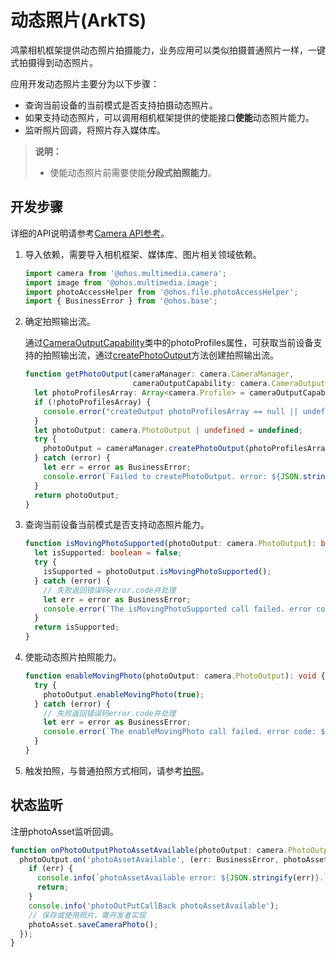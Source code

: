 # 动态照片(ArkTS)

鸿蒙相机框架提供动态照片拍摄能力，业务应用可以类似拍摄普通照片一样，一键式拍摄得到动态照片。

应用开发动态照片主要分为以下步骤：

- 查询当前设备的当前模式是否支持拍摄动态照片。
- 如果支持动态照片，可以调用相机框架提供的使能接口**使能**动态照片能力。
- 监听照片回调，将照片存入媒体库。

> **说明：**
> 
> - 使能动态照片前需要使能**分段式拍照能力**。

## 开发步骤

详细的API说明请参考[Camera API参考](../../reference/apis-camera-kit/js-apis-camera.md)。

1. 导入依赖，需要导入相机框架、媒体库、图片相关领域依赖。

   ```ts
   import camera from '@ohos.multimedia.camera';
   import image from '@ohos.multimedia.image';
   import photoAccessHelper from '@ohos.file.photoAccessHelper';
   import { BusinessError } from '@ohos.base';
   ```

2. 确定拍照输出流。

   通过[CameraOutputCapability](../../reference/apis-camera-kit/js-apis-camera.md#cameraoutputcapability)类中的photoProfiles属性，可获取当前设备支持的拍照输出流，通过[createPhotoOutput](../../reference/apis-camera-kit/js-apis-camera.md#createphotooutput11)方法创建拍照输出流。

   ```ts
   function getPhotoOutput(cameraManager: camera.CameraManager, 
                           cameraOutputCapability: camera.CameraOutputCapability): camera.PhotoOutput | undefined {
     let photoProfilesArray: Array<camera.Profile> = cameraOutputCapability.photoProfiles;
     if (!photoProfilesArray) {
       console.error("createOutput photoProfilesArray == null || undefined");
     }
     let photoOutput: camera.PhotoOutput | undefined = undefined;
     try {
       photoOutput = cameraManager.createPhotoOutput(photoProfilesArray[0]);
     } catch (error) {
       let err = error as BusinessError;
       console.error(`Failed to createPhotoOutput. error: ${JSON.stringify(err)}`);
     }
     return photoOutput;
   }
   ```

3. 查询当前设备当前模式是否支持动态照片能力。

   ```ts
   function isMovingPhotoSupported(photoOutput: camera.PhotoOutput): boolean {
     let isSupported: boolean = false;
     try {
       isSupported = photoOutput.isMovingPhotoSupported();
     } catch (error) {
       // 失败返回错误码error.code并处理
       let err = error as BusinessError;
       console.error(`The isMovingPhotoSupported call failed. error code: ${err.code}`);
     }
     return isSupported;
   }
   ```

4. 使能动态照片拍照能力。

   ```ts
   function enableMovingPhoto(photoOutput: camera.PhotoOutput): void {
     try {
       photoOutput.enableMovingPhoto(true);
     } catch (error) {
       // 失败返回错误码error.code并处理
       let err = error as BusinessError;
       console.error(`The enableMovingPhoto call failed. error code: ${err.code}`);
     }
   }
   ```

5. 触发拍照，与普通拍照方式相同，请参考[拍照](camera-shooting.md)。



## 状态监听

注册photoAsset监听回调。

   ```ts
   function onPhotoOutputPhotoAssetAvailable(photoOutput: camera.PhotoOutput): void {
     photoOutput.on('photoAssetAvailable', (err: BusinessError, photoAsset: photoAccessHelper.PhotoAsset): void => {
       if (err) {
         console.info(`photoAssetAvailable error: ${JSON.stringify(err)}.`);
         return;
       }
       console.info('photoOutPutCallBack photoAssetAvailable');
       // 保存或使用照片，需开发者实现
       photoAsset.saveCameraPhoto();
     });
   }
   ```
